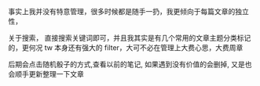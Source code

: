 事实上我并没有特意管理，很多时候都是随手一扔，我更倾向于每篇文章的独立性，

关于搜索， 直接搜索关键词即可，并且我其实是有几个常用的文章主题分类标记的，更何况 tw 本身还有强大的 filter，大可不必在管理上大费心思，大费周章

后期会点击随机骰子的方式,查看以前的笔记, 如果遇到没有价值的会删掉, 又是也会顺手更新整理一下文章